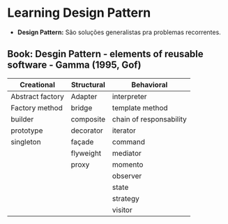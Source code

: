 # Learning Design Pattern

* **Design Pattern:** São soluções generalistas pra problemas recorrentes.

## Book: Desgin Pattern - elements of reusable software - Gamma (1995, Gof)

|Creational|Structural | Behavioral|
|----------|----------|----------|
|Abstract factory|Adapter| interpreter|
|Factory method|bridge| template method|
|builder|composite| chain of responsability|
|prototype|decorator| iterator|
|singleton|façade| command|
||flyweight| mediator|
||proxy| momento|
||| observer|
||| state|
||| strategy
||| visitor|
